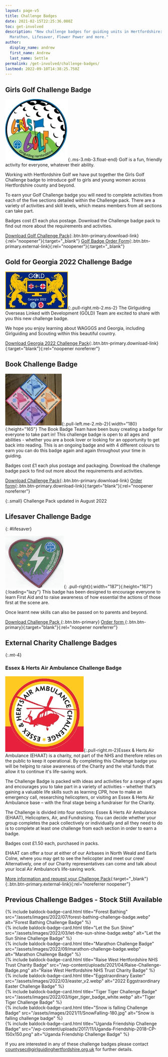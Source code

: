 ```yaml
---
layout: page-v5
title: Challenge Badges
date: 2021-02-15T22:25:36.000Z
toc: get-involved
description: "New challenge badges for guiding units in Hertfordshire: Let the Sun Shine,
  Marathon, Lifesaver, Flower Power and more."
author:
  display_name: andrew
  first_name: Andrew
  last_name: Settle
permalink: /get-involved/challenge-badges/
lastmod: 2022-09-10T14:38:25.750Z
---
```

## Girls Golf Challenge Badge

![Badge for Girls Golf Challenge](/assets/images/2022/11/girls-golf.webp){:.ms-3.mb-3.float-end}
Golf is a fun, friendly activity for everyone, whatever their ability.  

Working with Hertfordshire Golf we have put together the Girls Golf Challenge badge to introduce golf to girls and young women across Hertfordshire county and beyond. 

To earn your Golf Challenge badge you will need to complete activities from each of the five sections detailed within the Challenge pack.  There are a variety of activities and skill levels, which means members from all sections can take part.  

Badges cost £1 each plus postage.  Download the Challenge badge pack to find out more about the requirements and activities.

[Download Golf Challenge Pack](/assets/docs/2022/challenge-badge-girls-golf.pdf){:.btn.btn-primary.download-link}{:rel="noopener"}{:target="_blank"} [Golf Badge Order Form](https://forms.office.com/Pages/ResponsePage.aspx?id=3yob_CzTykeMNWNnWM6OwYCE4GYtXJ9Ogtjv7oAM_iJURFY2T09OMjQ4Q0JCTlpCWUtQM1I5N0xYMC4u){:.btn.btn-primary.external-link}{:rel="noopener"}{:target="_blank"}

## Gold for Georgia 2022 Challenge Badge

![Gold for Georgia 2022 Challenge Badge](/assets/images/2022/09/gold-georgia-2022-challenge-badge.webp){:.pull-right.mb-2.ms-2}
The Girlguiding Overseas Linked with Development (GOLD) Team are excited to share with you this new challenge badge.  

We hope you enjoy learning about WAGGGS and Georgia, including Girlguiding and Scouting within this beautiful country.

[Download Georgia 2022 Challenge Pack](/assets/docs/2022/challenge-pack-georgia-2022.pdf){:.btn.btn-primary.download-link}{:target="blank"}{:rel="noopener noreferrer"}

## Book Challenge Badge

![Book challenge badges](/assets/images/2021/12/challenge_badges_book.jpg){:.pull-left.me-2.mb-2}{:width="180}{:height="165"}
The Book Badge Team have been busy creating a badge for everyone to take part in! This challenge badge is open to all ages and abilities - whether you are a book lover or looking for an opportunity to get back into reading. This is an ongoing badge and with 4 different colours to earn you can do this badge again and again throughout your time in guiding.

Badges cost £1 each plus postage and packaging. Download the challenge badge pack to find out more about the requirements and activities.

[Download Challenge Pack](/assets/docs/2022/book-challenge-pack-aug-2022.pdf){:.btn.btn-primary.download-link} [Order form](https://forms.office.com/Pages/ResponsePage.aspx?id=3yob_CzTykeMNWNnWM6OwRrqs7bdo19CnIwI_9Lov51URUpKNTNISEZFWVpCVVlXRUo5NEg0MlFQRC4u){:.btn.btn-primary.download-link}{:target="blank"}{:rel="noopener noreferrer"}

{:.small}
Challenge Pack updated in August 2022

<div class="clearfix"></div>

## Lifesaver Challenge Badge
{: #lifesaver}

![](/wp-content/uploads/2021/01/Lifesaver-badge.png){: .pull-right}{:width="187"}{:height="167"}{:loading="lazy"}
This badge has been designed to encourage everyone to learn First Aid and to raise awareness of how essential the actions of those first at the scene are. 

Once learnt new skills can also be passed on to parents and beyond.

[Download Challenge Pack <i class="fa fa-download"></i>](/assets/docs/2022/challenge-badge-lifesaver-clauses.docx){:.btn.btn-primary} [Order form <i class="fa fa-download"></i>](/assets/docs/2022/challenge-badge-lifesaver-order-form.docx){:.btn.btn-primary}{:target="blank"}{:rel="noopener noreferrer"}

<div class="clearfix"></div>

## External Charity Challenge Badges

{:.mt-4}
### Essex & Herts Air Ambulance Challenge Badge

![Essex & Herts Air Ambulance Challenge Badge design](/assets/images/2022/09/essex-herts-air-ambulance-challenge.webp){:.pull-right.m-2}Essex & Herts Air Ambulance (EHAAT) is a charity, not part of the NHS and therefore relies on the public to keep it operational.  By completing this Challenge badge you will be helping to raise awareness of the Charity and the vital funds that allow it to continue it's life-saving work.

The Challenge Badge is packed with ideas and activities for a range of ages and encourages you to take part in a variety of activities – whether that’s gaining a valuable life skills such as learning CPR, how to make an emergency call, researching helicopters, or visiting an Essex & Herts Air Ambulance base – with the final stage being a fundraiser for the Charity.

The Challenge is divided into four sections:  Essex & Herts Air Ambulance (EHAAT), Helicopters, Air, and Fundraising. You can decide whether your group completes the pack collectively or individually and all they need to do is to complete at least one challenge from each section in order to earn a badge.

Badges cost £1.50 each, purchased in packs.

EHAAT can offer a tour at either of our Airbases in North Weald and Earls Colne, where you may get to see the helicopter and meet our crew! Alternatively, one of our Charity representatives can come and talk about your local Air Ambulance’s life-saving work.

[More information and request your Challenge Pack](https://www.ehaat.org/fundraise/challengebadge){:target="_blank"}{:.btn.btn-primary.external-link}{:rel="noreferrer noopener"}

## Previous Challenge Badges - Stock Still Available

<div class="row g-0 row-cols-2 row-cols-lg-4 justify-content-center">
<div class="col">
   {% include baldock-badge-card.html title="Forest Bathing" src="/assets/images/2022/07/forest-bathing-challenge-badge.webp" alt="Forest Bathing Challenge Badge" %}
  </div>
  <div class="col">
  {% include baldock-badge-card.html title="Let the Sun Shine" src="/assets/images/2022/03/let-the-sun-shine-badge.webp" alt="Let the Sun Shine Challenge Badge" %}
  </div>
  <div class="col">
  {% include baldock-badge-card.html title="Marathon Challenge Badge" src="/assets/images/2022/09/marathon-challenge-badge.webp" alt="Marathon Challenge Badge" %}
  </div>
  <div class="col">
  {% include baldock-badge-card.html title="Raise West Hertfordshire NHS Trust Charity Badge" src="/wp-content/uploads/2021/04/Raise-Challenge-Badge.png" alt="Raise West Hertfordshire NHS Trust Charity Badge" %}
  </div>
  <div class="col">
  {% include baldock-badge-card.html title="Eggstraordinary Easter" src="/assets/images/2022/03/easter_v2.webp" alt="2022 Eggstraordinary Easter Challenge Badge" %}
  </div>
  <div class="col">
  {% include baldock-badge-card.html title="Tiger Tiger Challenge Badge" src="/assets/images/2022/03/tiger_tiger_badge_white.webp" alt="Tiger Tiger Challenge Badge" %}
  </div>
  <div class="col">
  {% include baldock-badge-card.html title="Snow is falling Challenge Badge" src="/assets/images/2021/11/SnowFalling-180.jpg" alt="Snow is falling challenge badge" %}  
  </div>
  <div class="col">
  {% include baldock-badge-card.html title="Uganda Friendship Challenge Badge" src="/wp-content/uploads/2017/11/Uganda-Friendship-2018-CP-150x150.png" alt="Uganda Friendship Challenge Badge" %}
  </div>
</div>

If you are interested in any of these challenge badges please contact <countysec@girlguidinghertfordshire.org.uk> for further details.
